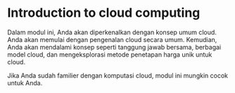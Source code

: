 # Introduction to cloud computing

Dalam modul ini, Anda akan diperkenalkan dengan konsep umum cloud. Anda akan memulai dengan pengenalan cloud secara umum. Kemudian, Anda akan mendalami konsep seperti tanggung jawab bersama, berbagai model cloud, dan mengeksplorasi metode penetapan harga unik untuk cloud.

Jika Anda sudah familier dengan komputasi cloud, modul ini mungkin cocok untuk Anda.
